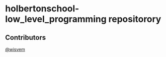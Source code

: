 # holbertonschool-low_level_programming repositorory
## Contributors
[@wisvem](https://github.com/wisvem)
